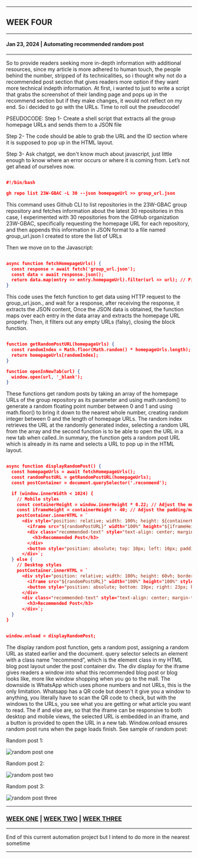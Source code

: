 
___

## WEEK FOUR

___

#### Jan 23, 2024 | Automating recommended random post

___
So to provide readers seeking more in-depth information with additional resources, since my article is more adhered to human touch, the people behind the number, stripped of its technicalities, so i thought why not do a recommended post section that gives readers more option if they want more technical indepth information. At first, i wanted to just to write a script that grabs the screenshot of their landing page and pops up in the recommend section but if they make changes, it would not reflect on my end. So i decided to go with the URLs. Time to roll out the pseudocode!  

PSEUDOCODE:
Step 1- Create a shell script that extracts all the  group homepage URLs and sends them to a JSON file

Step 2- The code should be able to grab the URL and the ID section where it is supposed to pop up in the HTML layout.

Step 3- Ask chatgpt, we don't know much about javascript, just little enough to know where an error occurs or where it is coming from. Let’s not get ahead of ourselves now.

```json

#!/bin/bash

gh repo list 23W-GBAC -L 30 --json homepageUrl >> group_url.json

```
This command uses Github CLI to list repositories in the 23W-GBAC group repository and fetches information about the latest 30 repositories in this case, I experimented with 30 repositories from the GitHub organization 23W-GBAC, specifically requesting the homepage URL for each repository, and then appends this information in JSON format to a file named group_url.json I created to store the list of URLs

Then we move on to the Javascript:

```json

async function fetchHomepageUrls() {
  const response = await fetch('group_url.json');
  const data = await response.json();
  return data.map(entry => entry.homepageUrl).filter(url => url); // Filter out empty URLs
}

```
This code uses the fetch function to get data using HTTP request to the  group_url.json., and wait for a response, after receiving the response, it extracts the JSON content, Once the JSON data is obtained, the function maps over each entry in the data array and extracts the homepage URL property. Then, it filters out any empty URLs (falsy), closing the block function.

```json

function getRandomPostURL(homepageUrls) {
  const randomIndex = Math.floor(Math.random() * homepageUrls.length);
  return homepageUrls[randomIndex];
}

function openInNewTab(url) {
  window.open(url, '_blank');
}

```

These functions get random posts by taking an array of the homepage URLs of the group repository as its parameter and using math.random() to generate a random floating point number between 0 and 1 and using math.floor() to bring it down to the nearest whole number, creating random integer between 0 and the length of homepage URLs. The random index retrieves the URL at the randomly generated index, selecting a random URL from the array and the second function is to be able to open the URL in a new tab when called..In summary, the function gets a random post URL which is already in its name and selects a URL to pop up in the HTML layout.

```json

async function displayRandomPost() {
  const homepageUrls = await fetchHomepageUrls();
  const randomPostURL = getRandomPostURL(homepageUrls);
  const postContainer = document.querySelector('.reconmend');

  if (window.innerWidth < 1024) {
    // Mobile styles
    const containerHeight = window.innerHeight * 0.22; // Adjust the multiplier as needed
    const iframeHeight = containerHeight - 40; // Adjust the padding/margin as needed
    postContainer.innerHTML = `
      <div style="position: relative; width: 100%; height: ${containerHeight}px; overflow: hidden;">
        <iframe src="${randomPostURL}" width="100%" height="${iframeHeight}px" style="position: absolute; top: 0; left: 0; transform: scale(1.0); transform-origin: 0 0;"></iframe>
        <div class="recommended-text" style="text-align: center; margin-top: ${iframeHeight}px; font-family: 'Montserrat'; color: white;">
          <h3>Recommended Post</h3>
        </div>
        <button style="position: absolute; top: 10px; left: 10px; padding: 2px; height: 3vh; background-color: #3498db; color: #fff; border: none; cursor: pointer;" onclick="openInNewTab('${randomPostURL}')">Open in New Tab</button>
      </div>`;
  } else {
    // Desktop styles
    postContainer.innerHTML = `
      <div style="position: relative; width: 100%; height: 60vh; border-radius: 20px; padding-bottom: 75%; overflow: hidden;">
        <iframe src="${randomPostURL}" width="100%" height="100%" style="position: absolute; top: 0; left: 0; transform: scale(1.0); transform-origin: 0 0;"></iframe>
        <button style="position: absolute; bottom: 19px; right: 23px; height: 6vh; padding: 8px; background-color: rgb(27 127 204); color: #fff; border: none; font-family: 'Montserrat'; cursor: pointer;" onclick="openInNewTab('${randomPostURL}')">Open in New Tab</button>
      </div>
      <div class="recommended-text" style="text-align: center; margin-top: 10px; font-family: 'Montserrat'; color: white; font-size: x-large;">
        <h3>Recommended Post</h3>
      </div>`;
  }
}


window.onload = displayRandomPost;

````

The display random post function, gets a random post, assigning a random URL as stated earlier and the document. query selector selects an element with a class name “recommend”, which is the element class in my HTML blog post layout under the post container div. The div display for the iframe gives readers a window into what this recommended blog post or blog looks like, more like window shopping when you go to the mall. The downside is WhatsApp which uses phone numbers and not URLs, this is the only limitation. Whatsapp has a QR code but doesn't it give you a window to anything, you literally have to scan the QR code to check, but with the windows to the URLs, you see what you are getting or what article you want to read. The if and else are, so that the iframe can be responsive to both desktop and mobile views, the selected URL is embedded in an iframe, and a button is provided to open the URL in a new tab. Window.onload ensures random post runs when the page loads finish. See sample of random post:

Random post 1:

![random post one](original_images/reconmend_one.png)

Random post 2:

![random post two](original_images/reconmend_two.png)

Random post 3:

![random post three](original_images/reconmend_three.png)

___

### [WEEK ONE](automation_one.md) | [WEEK TWO](automation_two.md) | [WEEK THREE](automation_three.md)
___

End of this current automation project but I intend to do more in the nearest sometime

___